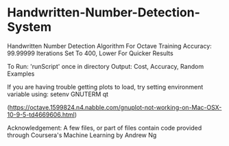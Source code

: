 # Handwritten-Number-Detection-System

Handwritten Number Detection Algorithm For Octave
Training Accuracy: 99.99999
Iterations Set To 400, Lower For Quicker Results

To Run: 'runScript' once in directory
Output: Cost, Accuracy, Random Examples

If you are having trouble getting plots to load, try setting environment variable using: 
setenv GNUTERM qt 

(https://octave.1599824.n4.nabble.com/gnuplot-not-working-on-Mac-OSX-10-9-5-td4669606.html)

Acknowledgement: A few files, or part of files contain code provided through Coursera's Machine Learning by Andrew Ng
